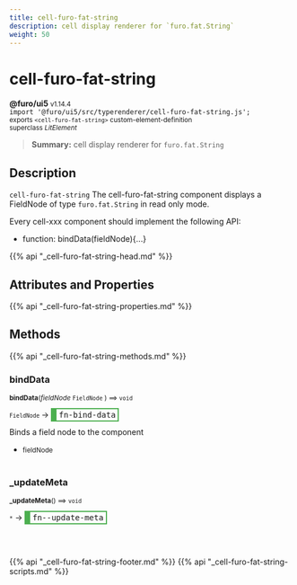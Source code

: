 ```yaml
---
title: cell-furo-fat-string
description: cell display renderer for `furo.fat.String`
weight: 50
---
```


# cell-furo-fat-string
**@furo/ui5** <small>v1.14.4</small>
<br>`import '@furo/ui5/src/typerenderer/cell-furo-fat-string.js';`<small>
<br>exports `<cell-furo-fat-string>` custom-element-definition
<br>superclass *LitElement*</small>

> **Summary:** cell display renderer for `furo.fat.String`

## Description

`cell-furo-fat-string`
The cell-furo-fat-string component displays a FieldNode of type `furo.fat.String` in read only mode.

Every cell-xxx component should implement the following API:
- function: bindData(fieldNode){...}

{{% api "_cell-furo-fat-string-head.md" %}}

## Attributes and Properties
{{% api "_cell-furo-fat-string-properties.md" %}}







## Methods
{{% api "_cell-furo-fat-string-methods.md" %}}


### **bindData**
<small>**bindData**(*fieldNode* `FieldNode` ) ⟹ `void`</small>

<small>`FieldNode` </small> →
<span  style="border-width:2px 2px 2px 10px; border-style: solid;border-color:  rgb(76, 175, 80);font-family:monospace; padding:2px 4px;">fn-bind-data</span>

Binds a field node to the component

- <small>fieldNode </small>
<br><br>

### **_updateMeta**
<small>**_updateMeta**() ⟹ `void`</small>

<small>`*`</small> →
<span  style="border-width:2px 2px 2px 10px; border-style: solid;border-color:  rgb(76, 175, 80);font-family:monospace; padding:2px 4px;">fn--update-meta</span>



<br><br>






{{% api "_cell-furo-fat-string-footer.md" %}}
{{% api "_cell-furo-fat-string-scripts.md" %}}
